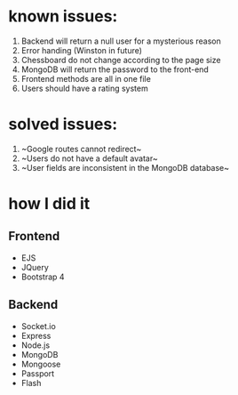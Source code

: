 # known issues:
1. Backend will return a null user for a mysterious reason
2. Error handing (Winston in future)
3. Chessboard do not change according to the page size
4. MongoDB will return the password to the front-end
7. Frontend methods are all in one file
8. Users should have a rating system

# solved issues: 

1. ~Google routes cannot redirect~
2. ~Users do not have a default avatar~
3. ~User fields are inconsistent in the MongoDB database~

# how I did it
## Frontend

* EJS
* JQuery
* Bootstrap 4

## Backend

* Socket.io
* Express
* Node.js
* MongoDB
* Mongoose
* Passport
* Flash
